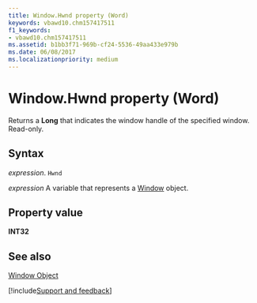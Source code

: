 ```yaml
---
title: Window.Hwnd property (Word)
keywords: vbawd10.chm157417511
f1_keywords:
- vbawd10.chm157417511
ms.assetid: b1bb3f71-969b-cf24-5536-49aa433e979b
ms.date: 06/08/2017
ms.localizationpriority: medium
---
```



# Window.Hwnd property (Word)

Returns a **Long** that indicates the window handle of the specified window. Read-only.


## Syntax

_expression_. `Hwnd`

_expression_ A variable that represents a [Window](./Word.Window.md) object.


## Property value

 **INT32**


## See also


[Window Object](Word.Window.md)

[!include[Support and feedback](~/includes/feedback-boilerplate.md)]